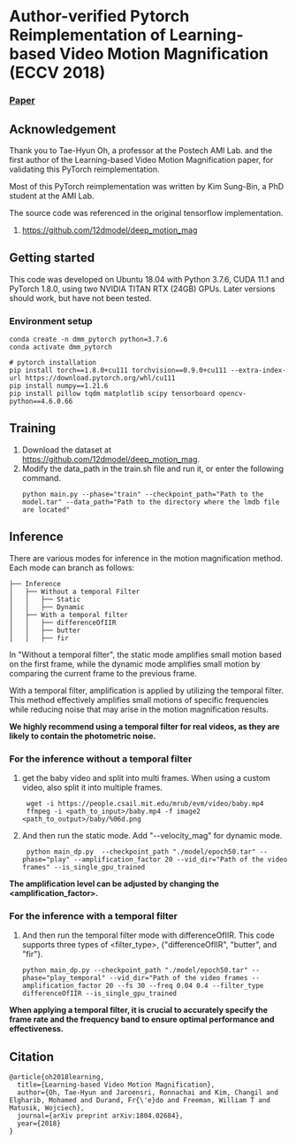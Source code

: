 # Author-verified Pytorch Reimplementation of Learning-based Video Motion Magnification (ECCV 2018)
### [Paper](https://www.ecva.net/papers/eccv_2018/papers_ECCV/papers/Tae-Hyun_Oh_Learning-based_Video_Motion_ECCV_2018_paper.pdf)

## Acknowledgement
Thank you to Tae-Hyun Oh, a professor at the Postech AMI Lab. and the first author of the Learning-based Video Motion Magnification paper, for validating this PyTorch reimplementation.

Most of this PyTorch reimplementation was written by Kim Sung-Bin, a PhD student at the AMI Lab.

The source code was referenced in the original tensorflow implementation.
1. https://github.com/12dmodel/deep_motion_mag

## Getting started
This code was developed on Ubuntu 18.04 with Python 3.7.6, CUDA 11.1 and PyTorch 1.8.0, using two NVIDIA TITAN RTX (24GB) GPUs. 
Later versions should work, but have not been tested.

### Environment setup

```
conda create -n dmm_pytorch python=3.7.6
conda activate dmm_pytorch

# pytorch installation
pip install torch==1.8.0+cu111 torchvision==0.9.0+cu111 --extra-index-url https://download.pytorch.org/whl/cu111
pip install numpy==1.21.6
pip install pillow tqdm matplotlib scipy tensorboard opencv-python==4.6.0.66
```

## Training
1. Download the dataset at https://github.com/12dmodel/deep_motion_mag.
2. Modify the data_path in the train.sh file and run it, or enter the following command.
    ```
    python main.py --phase="train" --checkpoint_path="Path to the model.tar" --data_path="Path to the directory where the lmdb file are located"
    ```

## Inference
There are various modes for inference in the motion magnification method. Each mode can branch as follows:

    ├── Inference
    │   ├── Without a temporal Filter
    │   │   ├── Static
    │   │   ├── Dynamic
    │   ├── With a temporal filter   
    │   │   ├── differenceOfIIR
    │   │   ├── butter
    │   │   ├── fir

In "Without a temporal filter", the static mode amplifies small motion based on the first frame, while the dynamic mode amplifies small motion by comparing the current frame to the previous frame.

With a temporal filter, amplification is applied by utilizing the temporal filter. This method effectively amplifies small motions of specific frequencies while reducing noise that may arise in the motion magnification results.

**We highly recommend using a temporal filter for real videos, as they are likely to contain the photometric noise.** 

    
### For the inference without a temporal filter

1) get the baby video and split into multi frames. When using a custom video, also split it into multiple frames.

        wget -i https://people.csail.mit.edu/mrub/evm/video/baby.mp4
        ffmpeg -i <path_to_input>/baby.mp4 -f image2 <path_to_output>/baby/%06d.png

2) And then run the static mode. Add "--velocity_mag" for dynamic mode.

        python main_dp.py  --checkpoint_path "./model/epoch50.tar" --phase="play" --amplification_factor 20 --vid_dir="Path of the video frames" --is_single_gpu_trained

**The amplification level can be adjusted by changing the <amplification_factor>.** 

### For the inference with a temporal filter

1) And then run the temporal filter mode with differenceOfIIR. This code supports three types of <filter_type>, {"differenceOfIIR", "butter", and "fir"}.
      
       python main_dp.py --checkpoint_path "./model/epoch50.tar" --phase="play_temporal" --vid_dir="Path of the video frames --amplification_factor 20 --fs 30 --freq 0.04 0.4 --filter_type differenceOfIIR --is_single_gpu_trained

**When applying a temporal filter, it is crucial to accurately specify the frame rate <fs> and the frequency band <freq> to ensure optimal performance and effectiveness.** 

## Citation
    @article{oh2018learning,
      title={Learning-based Video Motion Magnification},
      author={Oh, Tae-Hyun and Jaroensri, Ronnachai and Kim, Changil and Elgharib, Mohamed and Durand, Fr{\'e}do and Freeman, William T and Matusik, Wojciech},
      journal={arXiv preprint arXiv:1804.02684},
      year={2018}
    }
